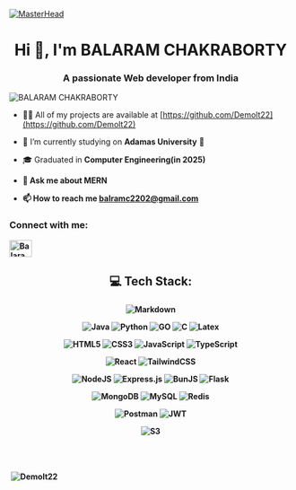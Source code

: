 [![MasterHead](https://mir-s3-cdn-cf.behance.net/project_modules/fs/54b6c068097599.5b50bca476b9b.gif)](https://zedoman.github.io/Portfolio/)
<h1 align="center">Hi 👋, I'm BALARAM CHAKRABORTY</h1>
<h3 align="center">A passionate Web developer from India</h3>




<p align="left"> <img src="https://komarev.com/ghpvc/?username=zedoman&label=Profile%20views&color=0e75b6&style=flat" alt="BALARAM CHAKRABORTY" /> </p>

- 👨‍💻 All of my projects are available at [https://github.com/Demolt22](https://github.com/Demolt22)

- 🔭 I’m currently studying on <strong>Adamas University</strong> 🔭

-  🎓 Graduated in <strong>Computer Engineering(in 2025)

- 💬 Ask me about **MERN**

- 📫 How to reach me **balramc2202@gmail.com**


<h3 align="left">Connect with me:</h3>
<p align="left">
<a href="https://www.linkedin.com/in/balaram-chakraborty/" target="blank"><img align="center" src="https://raw.githubusercontent.com/rahuldkjain/github-profile-readme-generator/master/src/images/icons/Social/linked-in-alt.svg" alt="Balaram Chakraborty" height="30" width="40" /></a>
</p>





## <p align="center">💻 Tech Stack:</p>

<p align="center">
<img
    src="https://img.shields.io/badge/markdown-%23000000.svg?style=for-the-badge&amp;logo=markdown&amp;logoColor=white"
    alt="Markdown"
/>
</p>

<p align="center">
<img
    src="https://img.shields.io/badge/java-%23ED8B00.svg?style=for-the-badge&logo=openjdk&logoColor=white"
    alt="Java"
/>    
<img
    src="https://img.shields.io/badge/python-3670A0?style=for-the-badge&amp;logo=python&amp;logoColor=ffdd54"
    alt="Python"
/>
<img
    src="https://img.shields.io/badge/go-%2300ADD8.svg?style=for-the-badge&logo=go&logoColor=white"
    alt="GO"
/>
<img
    src="https://img.shields.io/badge/c-%2300599C.svg?style=for-the-badge&amp;logo=c&amp;logoColor=white"
    alt="C"
/>    
<img
    src="https://img.shields.io/badge/latex-%23008080.svg?style=for-the-badge&logo=latex&logoColor=white"
    alt="Latex"
/>    
</p>

<p align="center">
<img
    src="https://img.shields.io/badge/html5-%23E34F26.svg?style=for-the-badge&amp;logo=html&amp;logoColor=white"
    alt="HTML5"
/>
<img
    src="https://img.shields.io/badge/css3-%231572B6.svg?style=for-the-badge&amp;logo=css3&amp;logoColor=white"
    alt="CSS3"
/>
<img
    src="https://img.shields.io/badge/javascript-%23323330.svg?style=for-the-badge&amp;logo=javascript&amp;logoColor=%23F7DF1E"
    alt="JavaScript"
/>
<img
    src="https://img.shields.io/badge/typescript-%23007ACC.svg?style=for-the-badge&amp;logo=typescript&amp;logoColor=white"
    alt="TypeScript"
/>
</p>

<p align="center">
<img
    src="https://img.shields.io/badge/react-%2320232a.svg?style=for-the-badge&amp;logo=react&amp;logoColor=%2361DAFB"
    alt="React"
/>
<img
    src="https://img.shields.io/badge/tailwindcss-%2338B2AC.svg?style=for-the-badge&amp;logo=tailwind-css&amp;logoColor=white"
    alt="TailwindCSS"
/>
</p>

<p align="center">
<img
    src="https://img.shields.io/badge/node.js-6DA55F?style=for-the-badge&amp;logo=node.js&amp;logoColor=white"
    alt="NodeJS"
/>
<img
    src="https://img.shields.io/badge/express.js-%23404d59.svg?style=for-the-badge&amp;logo=express&amp;logoColor=%2361DAFB"
    alt="Express.js"
/>
<img
    src="https://img.shields.io/badge/Bun-%23000000.svg?style=for-the-badge&logo=bun&logoColor=white"
    alt="BunJS"
/>
<img
    src="https://img.shields.io/badge/flask-%23000.svg?style=for-the-badge&logo=flask&logoColor=white"
    alt="Flask"
/>
</p>

<p align="center">
<img
    src="https://img.shields.io/badge/MongoDB-%234ea94b.svg?style=for-the-badge&amp;logo=mongodb&amp;logoColor=white"
    alt="MongoDB"
/>
<img
    src="https://img.shields.io/badge/mysql-black.svg?style=for-the-badge&amp;logo=mysql&amp;logoColor=white;"
    alt="MySQL"
/>
<img
    src="https://img.shields.io/badge/redis-%23DD0031.svg?style=for-the-badge&logo=redis&logoColor=white"
    alt="Redis"
/>
</p>
<p align="center">
<img
    src="https://img.shields.io/badge/Postman-FF6C37?style=for-the-badge&amp;logo=postman&amp;logoColor=white"
    alt="Postman"
/>
<img
    src="https://img.shields.io/badge/JWT-black?style=for-the-badge&amp;logo=JSON%20web%20tokens"
    alt="JWT"
/>
</p>

<p align="center">
<img
    src="https://img.shields.io/badge/Amazon%20S3-FF9900?style=for-the-badge&logo=amazons3&logoColor=white"
    alt="S3"
/>
</p>

<p align="center">
</p>

<br/>
<br/>



<p>&nbsp;<img align="center" src="https://github-readme-stats.vercel.app/api?username=Demolt22&show_icons=true&locale=en" alt="Demolt22" /></p>





